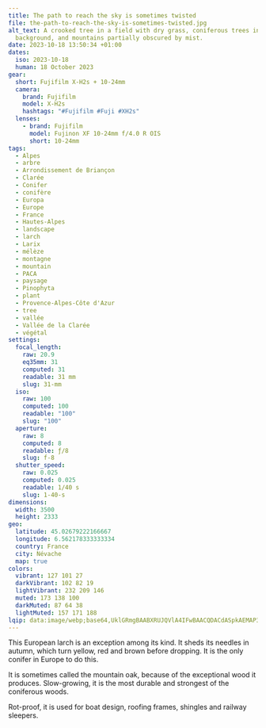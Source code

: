 ```yaml
---
title: The path to reach the sky is sometimes twisted
file: the-path-to-reach-the-sky-is-sometimes-twisted.jpg
alt_text: A crooked tree in a field with dry grass, coniferous trees in the
  background, and mountains partially obscured by mist.
date: 2023-10-18 13:50:34 +01:00
dates:
  iso: 2023-10-18
  human: 18 October 2023
gear:
  short: Fujifilm X-H2s + 10-24mm
  camera:
    brand: Fujifilm
    model: X-H2s
    hashtags: "#Fujifilm #Fuji #XH2s"
  lenses:
    - brand: Fujifilm
      model: Fujinon XF 10-24mm f/4.0 R OIS
      short: 10-24mm
tags:
  - Alpes
  - arbre
  - Arrondissement de Briançon
  - Clarée
  - Conifer
  - conifère
  - Europa
  - Europe
  - France
  - Hautes-Alpes
  - landscape
  - larch
  - Larix
  - mélèze
  - montagne
  - mountain
  - PACA
  - paysage
  - Pinophyta
  - plant
  - Provence-Alpes-Côte d'Azur
  - tree
  - vallée
  - Vallée de la Clarée
  - végétal
settings:
  focal_length:
    raw: 20.9
    eq35mm: 31
    computed: 31
    readable: 31 mm
    slug: 31-mm
  iso:
    raw: 100
    computed: 100
    readable: "100"
    slug: "100"
  aperture:
    raw: 8
    computed: 8
    readable: ƒ/8
    slug: f-8
  shutter_speed:
    raw: 0.025
    computed: 0.025
    readable: 1/40 s
    slug: 1-40-s
dimensions:
  width: 3500
  height: 2333
geo:
  latitude: 45.02679222166667
  longitude: 6.562178333333334
  country: France
  city: Névache
  map: true
colors:
  vibrant: 127 101 27
  darkVibrant: 102 82 19
  lightVibrant: 232 209 146
  muted: 173 138 100
  darkMuted: 87 64 38
  lightMuted: 157 171 188
lqip: data:image/webp;base64,UklGRmgBAABXRUJQVlA4IFwBAACQDACdASpkAEMAP3GkxFk0v6glMHVcs/AuCWNtFlttj10lTP4R+ajY/7gnOU2nzEg0rmJDnyICa83Y1OKOVWMNnVmctsodZq2GrACcNjwde9Hc88TL3YUoE0CEwn93EvwvVDk06QXdZdG4S7cAAP011oIzTYFOr3tdPgfUhgYpH71rU1CuI2K3mJnvQGDP13bwsrx+BhnGs02SvXmGSdblsPPBpyqAPkxFCIdBjvr5N0SoWVMGBuuPvjsKCUJ45tdrhkGQDkKyb0J4P61d3p0ib23wxsd4iMieBGMf3cVpadu0Bua3QM6WlFC5y18kwkfZFZ+MJRgUuZ1pyF0m205yVTn9S5nq2NsChoo6fw+VaupfPlf8WepKv6LtZxBx9D4nEKQG392FpIbFdJu08qsC1w9VvGg2etOe/KDSwoExfvzqwH//mURNginMweusJjAGDj51Dt5C3dgAAAA=
---
```


This European larch is an exception among its kind. It sheds its needles in autumn, which turn yellow, red and brown before dropping. It is the only conifer in Europe to do this.

It is sometimes called the mountain oak, because of the exceptional wood it produces. Slow-growing, it is the most durable and strongest of the coniferous woods.

Rot-proof, it is used for boat design, roofing frames, shingles and railway sleepers.
